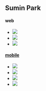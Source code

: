 ## Sumin Park
<!--
**clappingmin/clappingmin** is a ✨ _special_ ✨ repository because its `README.md` (this file) appears on your GitHub profile.

Here are some ideas to get you started:
<!-- - 🔭 I’m currently working on my project [Muffin's law](https://github.com/dmswl0311/term_project) -->


<!-- - 📘 I graduated from [Yeungnam University](http://www.yu.ac.kr/_korean/main/index.php).
- 🌱 I’m currently learning Python, Django, Algorithm, Kotlin, Android -->

<!--![clappingmin's github stats](https://github-readme-stats.vercel.app/api?username=clappingmin&theme=default&show_icons=true)<br/>-->
<!-- |         Type        	|          Date          	|              Contents              	|                    Organization                    	|
|:-------------------:	|:----------------------:	|:----------------------------------:	|:--------------------------------------------------:	|
|    🎓<br>Education   	| 2016. 3 <br>~ 2021. 2  	| Department of Computer Engineering 	|                 Yeungnam University                	|
| Research activities 	| 2018. 11 <br>~ 2020. 7 	|   Undergraduate Research Students  	| Yeungnam Univ. <br>Computing and memory system Lab 	| -->


#### web  
- <a href="https://github.com/clappingmin" target="_blank"><img src="https://img.shields.io/badge/Python-3776AB??style=plastic&logo=Python&logoColor=white"/> 
- <a href="https://github.com/clappingmin" target="_blank"><img src="https://img.shields.io/badge/Django-092E20??style=plastic&logo=django&logoColor=white"/>
- <a href="https://github.com/clappingmin" target="_blank"><img src="https://img.shields.io/badge/Flask-000000??style=plastic&logo=flask&logoColor=white"/>
#### mobile  
- <a href="https://github.com/clappingmin" target="_blank"><img src="https://img.shields.io/badge/Kotlin-0095D5??style=plastic&logo=kotlin&logoColor=white"/>
- <a href="https://github.com/clappingmin" target="_blank"><img src="https://img.shields.io/badge/Android Studio-3DDC84??style=plastic&logo=androidstudio&logoColor=white"/>
- <a href="https://github.com/clappingmin" target="_blank"><img src="https://img.shields.io/badge/Swift-FA7343??style=plastic&logo=swift&logoColor=white"/></a>
- <a href="https://github.com/clappingmin" target="_blank"><img src="https://img.shields.io/badge/Xcode-147EFB??style=plastic&logo=xcode&logoColor=white"/>
    
